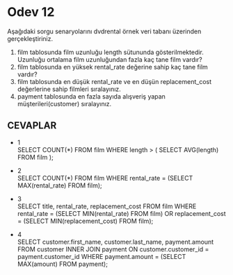 # Odev 12
Aşağıdaki sorgu senaryolarını dvdrental örnek veri tabanı üzerinden gerçekleştiriniz.

1. film tablosunda film uzunluğu length sütununda gösterilmektedir. Uzunluğu ortalama film uzunluğundan fazla kaç tane film vardır?  
2. film tablosunda en yüksek rental_rate değerine sahip kaç tane film vardır?  
3. film tablosunda en düşük rental_rate ve en düşün replacement_cost değerlerine sahip filmleri sıralayınız.  
4. payment tablosunda en fazla sayıda alışveriş yapan müşterileri(customer) sıralayınız.  

## CEVAPLAR
- 1  
  SELECT COUNT(*) FROM film
  WHERE length >
  (
  SELECT AVG(length) FROM film
  );

- 2  
  SELECT COUNT(*) FROM film
  WHERE rental_rate =
  (SELECT MAX(rental_rate) FROM film);

- 3  
  SELECT title, rental_rate, replacement_cost FROM film
  WHERE rental_rate =
  (SELECT MIN(rental_rate) FROM film)
  OR  replacement_cost =
  (SELECT MIN(replacement_cost) FROM film);

- 4  
  SELECT customer.first_name, customer.last_name, payment.amount FROM customer
  INNER JOIN payment ON customer.customer_id = payment.customer_id
  WHERE payment.amount =
  (SELECT MAX(amount) FROM payment);